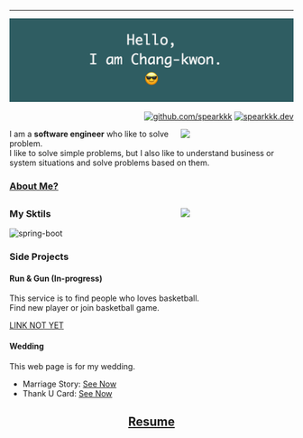 

---

![banner](./banner.png)

<div align=right> 
    
[![github.com/spearkkk](https://hits.seeyoufarm.com/api/count/incr/badge.svg?url=https%3A%2F%2Fgithub.com%2Fspearkkk&count_bg=%23282828&title_bg=%23282828&icon=github.svg&icon_color=%23FBF1C7&title=github.com%2Fspearkkk&edge_flat=true)](https://hits.seeyoufarm.com) 
[![spearkkk.dev](https://hits.seeyoufarm.com/api/count/incr/badge.svg?url=https%3A%2F%2Fspearkkk.dev&count_bg=%23282828&title_bg=%23282828&icon=github.svg&icon_color=%23FBF1C7&title=spearkkk.dev&edge_flat=true)](https://hits.seeyoufarm.com)  

</div>

<div>
  <img align="right" width="200" src="https://github-readme-stats.vercel.app/api?username=spearkkk&count_private=true&show_icons=true&theme=gruvbox&custom_title=---&hide_rank=true&line_height=35&show_owner=false"/>

  I am a **software engineer** who like to solve problem.  
  I like to solve simple problems, but I also like to understand business or system situations and solve problems based on them.  

### [About Me?](https://about.spearkkk.dev/en/)  

</div>

<a href=""></a>
---  

<div>

<img align="right" width="200" src="https://github-readme-stats.vercel.app/api/top-langs/?username=spearkkk&show_icons=true&theme=gruvbox&custom_title=---&count_private=true&line_height=35&&langs_count=10&layout=compact"/>

### My Sktils

![spring-boot](https://img.shields.io/badge/Spring_Boot-F2F4F9?style=for-the-badge&logo=spring-boot)

</div>

<div>
  
### Side Projects

#### Run & Gun (In-progress)
This service is to find people who loves basketball.  
Find new player or join basketball game.

[LINK NOT YET](https://google.com)

#### Wedding
This web page is for my wedding.

- Marriage Story: [See Now](https://wedding.spearkkk.dev/)
- Thank U Card: [See Now](https://after-wedding.spearkkk.dev/)

</div>

<div align=center>

## [Resume](https://about.spearkkk.dev/static/resume-de73a8bcd14619c66add3b216adc0d86.pdf)

</div>